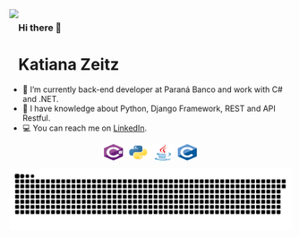 <img align="left" height="100" src="https://media.giphy.com/media/ao9DUiTKH60XS/giphy.gif"/>


### Hi there 👋

# Katiana Zeitz

- 🔭 I’m currently back-end developer at Paraná Banco and work with C# and .NET.
- 🌱 I have knowledge about Python, Django Framework, REST and API Restful. 
- 💻 You can reach me on <a href="https://www.linkedin.com/in/katianazeitz/?locale=en_US" >LinkedIn</a>.

<div align="center">
  <img align="center" alt="Csharp" height="30" width="40" src="https://raw.githubusercontent.com/devicons/devicon/master/icons/csharp/csharp-original.svg">
  <img align="center" alt="Python" height="30" width="40" src="https://raw.githubusercontent.com/devicons/devicon/master/icons/python/python-original.svg">
  <img align="center" alt="Java" height="30" width="40" src="https://raw.githubusercontent.com/devicons/devicon/master/icons/java/java-original.svg">
  <img align="center" alt="C" height="30" width="40" src="https://raw.githubusercontent.com/devicons/devicon/master/icons/c/c-original.svg">
</div>

  ![Snake animation](https://github.com/katianaz/katianaz/blob/output/github-contribution-grid-snake.svg)
